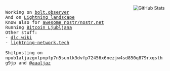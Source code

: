 <img src="https://github-readme-stats.vercel.app/api?username=aljazceru&count_private=true&show_icons=true&bg_color=ffffff00&text_color=666666&&hide_border=true"  alt="GitHub Stats" align="right" />
<p align="left">
  <samp>
    Working on <a href="https://bolt.observer">bolt.observer</a><br>
    And on <a href="https://lightning-landscape.net">Lightning landscape</a><br>
    Know also for <a href="https://nostr.net">awesome nostr/nostr.net</a><br>
    Running <a href="https://www.meetup.com/bitcoin-ljubljana/">Bitcoin Ljubljana</a><br>
    Other stuff:<br>
    - <a href="https://dlc.wiki">dlc.wiki</a> <br>
    - <a href="https://www.lightning-network.tech/">lightning-network.tech</a><br><br>
    Shitposting on npub1aljazgxlpnpfp7n5sunlk3dvfp72456x6nezjw4sd850q879rxqsthg9jp and <a href="https://twitter.com/aaaljaz">@aaaljaz</a><br>
  </samp>
</p>
